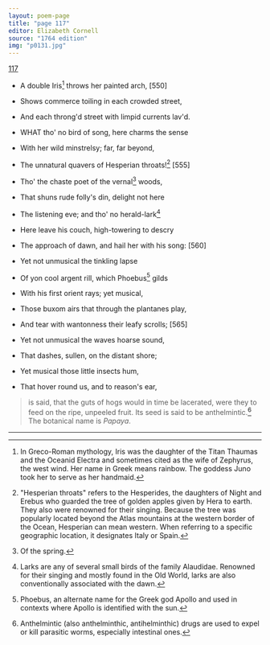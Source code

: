 ```yaml
---
layout: poem-page
title: "page 117"
editor: Elizabeth Cornell
source: "1764 edition"
img: "p0131.jpg"
---
```



[117]({{site.baseurl}}/images/{{page.img}})

- A double Iris[^f117n1] throws her painted arch, [550]
- Shows commerce toiling in each crowded street,
- And each throng'd street with limpid currents lav'd.

- WHAT tho' no bird of song, here charms the sense
- With her wild minstrelsy; far, far beyond,
- The unnatural quavers of Hesperian throats![^f117n2] [555]
- Tho' the chaste poet of the vernal[^f117n3] woods,
- That shuns rude folly's din, delight not here
- The listening eve; and tho' no herald-lark[^f117n4]
- Here leave his couch, high-towering to descry
- The approach of dawn, and hail her with his song: [560]
- Yet not unmusical the tinkling lapse
- Of yon cool argent rill, which Phoebus[^f117n5] gilds
- With his first orient rays; yet musical, 
- Those buxom airs that through the plantanes play,
- And tear with wantonness their leafy scrolls; [565]
- Yet not unmusical the waves hoarse sound,
- That dashes, sullen, on the distant shore;
- Yet musical those little insects hum,
- That hover round us, and to reason's ear,

> is said, that the guts of hogs would in time be lacerated, were they to feed on the ripe, unpeeled fruit. Its seed is said to be anthelmintic.[^f117n6] The botanical name is *Papaya*.

[^f117n1]: In Greco-Roman mythology, Iris was the daughter of the Titan Thaumas and the Oceanid Electra and sometimes cited as the wife of Zephyrus, the west wind. Her name in Greek means rainbow. The goddess Juno took her to serve as her handmaid. 

[^f117n2]: "Hesperian throats" refers to the Hesperides, the daughters of Night and Erebus who guarded the tree of golden apples given by Hera to earth. They also were renowned for their singing. Because the tree was popularly located beyond the Atlas mountains at the western border of the Ocean, Hesperian can mean western. When referring to a specific geographic location, it designates Italy or Spain.

[^f117n3]: Of the spring.

[^f117n4]: Larks are any of several small birds of the family Alaudidae. Renowned for their singing and mostly found in the Old World, larks are also conventionally associated with the dawn.  

[^f117n5]: Phoebus, an alternate name for the Greek god Apollo and used in contexts where Apollo is identified with the sun.

[^f117n6]: Anthelmintic (also anthelminthic, antihelminthic) drugs are used to expel or kill parasitic worms, especially intestinal ones. 

---
